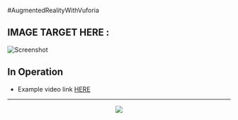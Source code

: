 ﻿#AugmentedRealityWithVuforia
 
 ## IMAGE TARGET HERE :
 
 ![Screenshot](https://github.com/ViniciusApolinario/AugmentedRealityWithVuforia/blob/master/IMAGE_TARGET.jpg?raw=true)

## In Operation
 
 * Example video link [HERE](https://www.youtube.com/watch?v=z6ncP7Z2X_o)
 
<hr/>

<p align="center">
<a title="Vinicius Apolinário" target="_blank" href="http://github.com/ViniciusApolinario">
    <img src="https://avatars0.githubusercontent.com/u/11331469?s=50"/>
</a>
</p>
